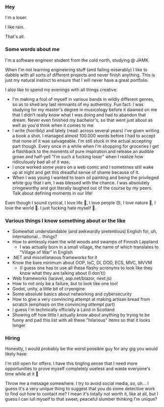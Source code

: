 ### Hey

I'm a loser.

I like rain.

That's all.






### Some words about me

I'm a software engineer student from the cold north, studying @ JAMK.

When I'm not learning engineering stuff (and failing miserably) I like to dabble with all sorts of different projects and never finish anything. 
This is just my natural instinct to ensure that I will never have a great portfolio.

I also like to spend my evenings with all things creative:
* I'm making a fool of myself in various bands in wildly different genres, so as to shed any last remnants of my authenticy. Fun fact: I was studying for my master's degree in musicology before it dawned on me that I didn't really know what I was doing and had to abandon that dream. Never even finished my bachelor's, so that went just about as well as you'd think when it comes to me.
* I write (horribly) and lately (read: across several years) I've given writing a book a shot. I managed almost 100.000 words before I had to accept that none of it was salvageable. I'm still stuck in the actual accepting part though. Every once in a while when I'm shopping for groceries I get a flashback to the moments of pure inspiration and release an audible groan and half-yell "I'm such a fucking loser" when I realize how ridiculously bad all of it was.
* I once worked some years on a web comic and I sometimes still wake up at night and get this dreadful sense of shame because of it.
* When I was young I wanted to learn oil painting and being the privileged white guy that I am, I was blessed with the chance. I was absolutely cringeworthy and got literally laughed out of the course by my peers. Talk about defining moments in our life!

Even though I sound cynical, I love life 🌈, I love people 😍, I love nature 🌄, I love the world 🎉. I just fucking hate myself 🤠.

### Various things I know something about or the like

* Somewhat understandable (and awkwardly pretentious) English for, uh, international... things?
* How to aimlessly roam the wild woods and swamps of Finnish Lappland
    * I was actually born in a small village, the name of which translates to "Village of War" in English
* .NET and miscellaneous frameworks for it
* Know the bare minimum about OOP, IoC, DI, DOD, ECS, MVC, MVVM 
    * (I guess one has to use all these flashy acronyms to look like they know what they are talking about (I don't))
* Web frameworks (laravel, asp.net/blazor, next.js)
* How to not only be a failure, but to look like one too!
* Godot, unity, a little bit of cryengine
* Some absolute basics about networking and cybersecurity
* How to give a very convincing attempt at making artisan bread from scratch (emphasis on the *convincing attempt* part)
* I guess I'm technically officially a Laird in Scotland
* Showing off how little I actually know about anything by trying to be funny and pad this list with all these "hilarious" items so that it looks longer

### Hiring

Honestly, I would probably be the worst possible guy for any gig you would likely have.

I'm still open for offers. I have this tingling sense that I need more opportunities to prove myself completely useless and waste everyone's time while at it 🤩

Throw me a message somewhere. I try to avoid social media, so, uh... I guess it's a very unique thing to suggest that you do some detective work to find out how to contact me? I mean it's totally not worth it, like at all, but I guess I can lull myself to that sweet, peaceful slumber thinking I'm unique?
